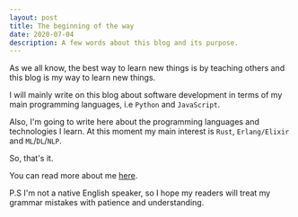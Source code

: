 ```yaml
---
layout: post
title: The beginning of the way
date: 2020-07-04
description: A few words about this blog and its purpose.
---
```


As we all know, the best way to learn new things is by teaching others 
and this blog is my way to learn new things.

I will mainly write on this blog about software development in terms of my 
main programming languages, i.e `Python` and `JavaScript`.

Also, I'm going to write here about the programming languages and technologies I learn.
At this moment my main interest is `Rust`, `Erlang/Elixir` and `ML`/`DL`/`NLP`.

So, that's it.

You can read more about me [here](https://isaak.dev/about).

P.S I'm not a native English speaker, so I hope my readers will treat my 
grammar mistakes with patience and understanding.
